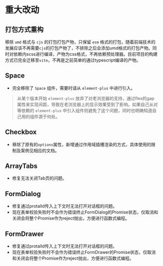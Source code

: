 # 重大改动

## 打包方式重构

移除 `umd` 格式与 `cjs` 的打包打包产物，只保留 `esm` 格式的打包，随着前端技术的发展应该不再需要`cjs`的打包产物了，不排除之后会添加umd格式的打包产物。同时对依赖内scss进行编译，产物为css格式，不再依赖预处理器。目前项目的构建方式已完全迁移至`vite`，不再是之前简单的通过typescript编译的产物。

## Space

- 完全移除了 `Space` 组件，需要时请从 `element-plus` 中进行引入。
> 从某个版本开始 `element-plus` 放弃了对老浏览器的支持，通过flex的gap属性来实现间距，导致在老浏览器上的显示效果受到了影响。如果自己从对等依赖的 `element-plus` 中引入组件则避免了这个问题，同时也明确知道自己用的组件源于何处。

## Checkbox

- 移除了原有的`options`属性，新增通过作用域插槽渲染的方式，具体使用的限制及案例见相应的文档。

## ArrayTabs

- 修复无法关闭Tab页的问题。

## FormDialog

- 修复通过protalId传入上下文时无法打开对话框的问题。
- 现在表单校验失败时不会作为错误终止FormDialog的Promise状态，仅取消和关闭会将整个Promise作为reject抛出，方便进行函数式编程。

## FormDrawer

- 修复通过protalId传入上下文时无法打开对话框的问题。
- 现在表单校验失败时不会作为错误终止FormDrawer的Promise状态，仅取消和关闭会将整个Promise作为reject抛出，方便进行函数式编程。
